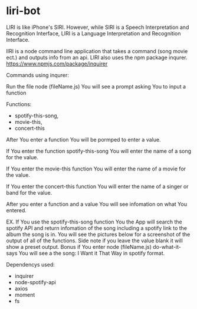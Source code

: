 # liri-bot
 LIRI is like iPhone's SIRI. However, while SIRI is a Speech Interpretation and Recognition Interface, LIRI is a Language Interpretation and Recognition Interface.
 
 lIRI is a node command line application that takes a command (song movie ect.) and outputs info from an api.
 LIRI also uses the npm package inqurer.
 https://www.npmjs.com/package/inquirer
 
 Commands using inqurer:
 
Run the file node (fileName.js)
You will see a prompt asking You to input a function

Functions:

- spotify-this-song,
- movie-this,
- concert-this

After You enter a function You will be pormped to enter a value.

If You enter the function spotify-this-song You will enter the name of a song for the value.

If You enter the movie-this function You will enter the name of a movie for the value.

If You enter the concert-this function You will enter the name of a singer or band for the value.

After you enter a function and a value You will see infomation on what You entered.

EX. If You use the spotify-this-song function You the App will search the spotify API and return infomation of the song including a spotify link to the album the song is in.
You will see the pictures below for a screenshot of the output of all of the functions.
Side note if you leave the value blank it will show a preset output.
Bonus if You enter node (fileName.js) do-what-it-says You will see a the song: I Want it That Way in spotify format.

Dependencys used:
- inquirer
- node-spotify-api
- axios
- moment
- fs
